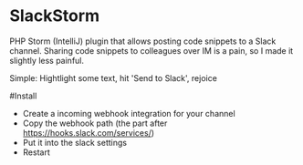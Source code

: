 # SlackStorm
PHP Storm (IntelliJ) plugin that allows posting code snippets to a Slack channel. Sharing code snippets to colleagues over IM is a pain, so I made it slightly less painful. 

Simple: Hightlight some text, hit 'Send to Slack', rejoice

#Install
- Create a incoming webhook integration for your channel
- Copy the webhook path (the part after https://hooks.slack.com/services/)
- Put it into the slack settings
- Restart
